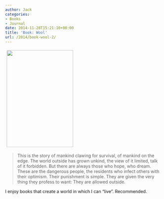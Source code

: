 ```yaml
---
author: Jack
categories:
- Books
- Journal
date: 2014-11-28T15:21:10+00:00
title: 'Book: Wool'
url: /2014/book-wool-2/
---
```


[][1] [<img class=" alignnone" style="margin: 5px;" src="/wp-content/uploads/2014/11/1_Amazon_com__Wool_Omnibus_Edition__Wool_1_-_5___The_Silo_Series__eBook__Hugh_Howey__Kindle_Store1.png" alt="" width="215" height="314" />][1]

> This is the story of mankind clawing for survival, of mankind on the edge. The world outside has grown unkind, the view of it limited, talk of it forbidden. But there are always those who hope, who dream. These are the dangerous people, the residents who infect others with their optimism. Their punishment is simple. They are given the very thing they profess to want: They are allowed outside.

I enjoy books that create a world in which I can “live”. Recommended.

 [1]: http://www.amazon.com/Wool-Omnibus-Silo-Hugh-Howey-ebook/dp/B0071XO8RA/